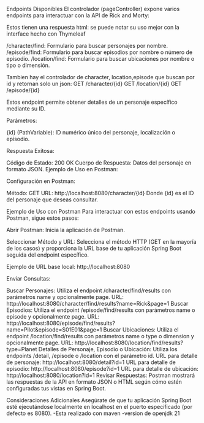Endpoints Disponibles
El controlador (pageController) expone varios endpoints para interactuar con la API de Rick and Morty:

Estos tienen una respuesta html: se puede notar su uso mejor con la interface hecho con Thymeleaf

/character/find: Formulario para buscar personajes por nombre.
/episode/find: Formulario para buscar episodios por nombre o número de episodio.
/location/find: Formulario para buscar ubicaciones por nombre o tipo o dimensión.

Tambien hay el controlador de character, location,episode que buscan por id y retornan solo un json:
GET /character/{id}
GET /location/{id}
GET /episode/{id}

Estos endpoint permite obtener detalles de un personaje específico mediante su ID.

Parámetros:

{id} (PathVariable): ID numérico único del personaje, localización o episodio.

Respuesta Exitosa:

Código de Estado: 200 OK
Cuerpo de Respuesta: Datos del personaje en formato JSON.
Ejemplo de Uso en Postman:

Configuración en Postman:

Método: GET
URL: http://localhost:8080/character/{id}
Donde {id} es el ID del personaje que deseas consultar.


Ejemplo de Uso con Postman
Para interactuar con estos endpoints usando Postman, sigue estos pasos:

Abrir Postman: Inicia la aplicación de Postman.

Seleccionar Método y URL: Selecciona el método HTTP (GET en la mayoría de los casos) y proporciona la URL base de tu aplicación Spring Boot seguida del endpoint específico.

Ejemplo de URL base local: http://localhost:8080

Enviar Consultas:

Buscar Personajes: Utiliza el endpoint /character/find/results con parámetros name y opcionalmente page.
URL: http://localhost:8080/character/find/results?name=Rick&page=1
Buscar Episodios: Utiliza el endpoint /episode/find/results con parámetros name o episode y opcionalmente page.
URL: http://localhost:8080/episode/find/results?name=Pilot&episode=S01E01&page=1
Buscar Ubicaciones: Utiliza el endpoint /location/find/results con parámetros name o type o dimension y opcionalmente page.
URL: http://localhost:8080/location/find/results?type=Planet
Detalles de Personaje, Episodio o Ubicación: Utiliza los endpoints /detail, /episode o /location con el parámetro id.
URL para detalle de personaje: http://localhost:8080/detail?id=1
URL para detalle de episodio: http://localhost:8080/episode?id=1
URL para detalle de ubicación: http://localhost:8080/location?id=1
Revisar Respuestas: Postman mostrará las respuestas de la API en formato JSON o HTML según cómo estén configuradas tus vistas en Spring Boot.

Consideraciones Adicionales
Asegúrate de que tu aplicación Spring Boot esté ejecutándose localmente en localhost en el puerto especificado (por defecto es 8080).
-Esta realizado con maven 
-version de openjdk 21 
